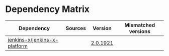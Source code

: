 # Dependency Matrix

Dependency | Sources | Version | Mismatched versions
---------- | ------- | ------- | -------------------
[jenkins-x/jenkins-x-platform](https://github.com/jenkins-x/jenkins-x-platform) |  | [2.0.1921](https://github.com/jenkins-x/jenkins-x-platform/releases/tag/v2.0.1921) | 
